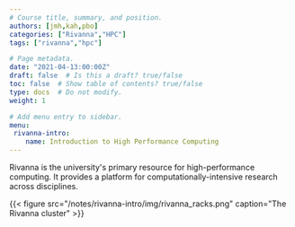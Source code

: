 ```yaml
---
# Course title, summary, and position.
authors: [jmh,kah,pbo]
categories: ["Rivanna","HPC"]
tags: ["rivanna","hpc"]

# Page metadata.
date: "2021-04-13:00:00Z"
draft: false  # Is this a draft? true/false
toc: false  # Show table of contents? true/false
type: docs  # Do not modify.
weight: 1

# Add menu entry to sidebar.
menu:
 rivanna-intro:
    name: Introduction to High Performance Computing
---
```


Rivanna is the university's primary resource for high\-performance computing. It provides a platform for computationally-intensive research across disciplines.

{{< figure src="/notes/rivanna-intro/img/rivanna_racks.png" caption="The Rivanna cluster" >}}


